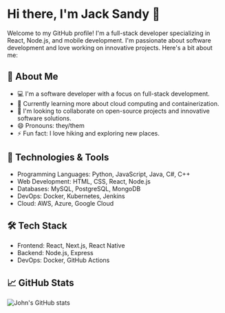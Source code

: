 
# Hi there, I'm Jack Sandy 👋
Welcome to my GitHub profile! I'm a full-stack developer specializing in React, Node.js, and mobile development. I'm passionate about software development and love working on innovative projects. 
Here's a bit about me:

## 🚀 About Me
- 💻 I'm a software developer with a focus on full-stack development.
- 🌱 Currently learning more about cloud computing and containerization.
- 👯 I'm looking to collaborate on open-source projects and innovative software solutions.
- 😄 Pronouns: they/them
- ⚡ Fun fact: I love hiking and exploring new places.

## 🔧 Technologies & Tools
- Programming Languages: Python, JavaScript, Java, C#, C++
- Web Development: HTML, CSS, React, Node.js
- Databases: MySQL, PostgreSQL, MongoDB
- DevOps: Docker, Kubernetes, Jenkins
- Cloud: AWS, Azure, Google Cloud

## 🛠 Tech Stack
- Frontend: React, Next.js, React Native
- Backend: Node.js, Express
- DevOps: Docker, GitHub Actions

## 📈 GitHub Stats
![John's GitHub stats](https://github-readme-stats.vercel.app/api?username=johndoe&show_icons=true&theme=radical)


